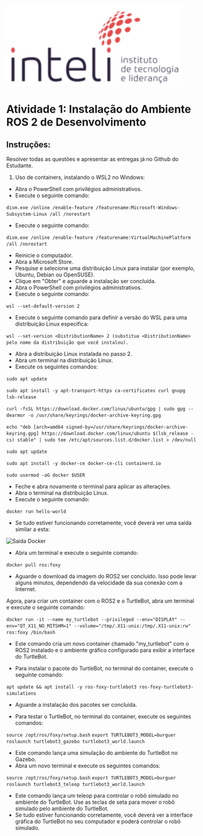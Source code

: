 <img src="../assets/logo-inteli.png" alt="Logo do Inteli"/>

# Atividade 1: Instalação do Ambiente ROS 2 de Desenvolvimento

## Instruções:

Resolver todas as questões e apresentar as entregas já no Github do Estudante.

1. Uso de containers, instalando o WSL2 no Windows:
- Abra o PowerShell com privilégios administrativos.
- Execute o seguinte comando: 

```dism.exe /online /enable-feature /featurename:Microsoft-Windows-Subsystem-Linux /all /norestart```

- Execute o seguinte comando: 

```dism.exe /online /enable-feature /featurename:VirtualMachinePlatform /all /norestart```

- Reinicie o computador.
- Abra a Microsoft Store.
- Pesquise e selecione uma distribuição Linux para instalar (por exemplo, Ubuntu, Debian ou OpenSUSE).
- Clique em "Obter" e aguarde a instalação ser concluída.
- Abra o PowerShell com privilégios administrativos.
- Execute o seguinte comando: 

```wsl --set-default-version 2```

- Execute o seguinte comando para definir a versão do WSL para uma distribuição Linux específica: 

```wsl --set-version <DistributionName> 2 (substitua <DistributionName> pelo nome da distribuição que você instalou). ```

- Abra a distribuição Linux instalada no passo 2.
- Abra um terminal na distribuição Linux.
- Execute os seguintes comandos:

```sudo apt update```

```sudo apt install -y apt-transport-https ca-certificates curl gnupg lsb-release```

```curl -fsSL https://download.docker.com/linux/ubuntu/gpg | sudo gpg --dearmor -o /usr/share/keyrings/docker-archive-keyring.gpg```

```echo "deb [arch=amd64 signed-by=/usr/share/keyrings/docker-archive-keyring.gpg] https://download.docker.com/linux/ubuntu $(lsb_release -cs) stable" | sudo tee /etc/apt/sources.list.d/docker.list > /dev/null```

```sudo apt update```

```sudo apt install -y docker-ce docker-ce-cli containerd.io```

```sudo usermod -aG docker $USER```

- Feche e abra novamente o terminal para aplicar as alterações.
- Abra o terminal na distribuição Linux.
- Execute o seguinte comando: 

```docker run hello-world```

- Se tudo estiver funcionando corretamente, você deverá ver uma saída similar a esta:

<img src="../assets/saida-docker.png" alt="Saída Docker"/>

- Abra um terminal e execute o seguinte comando: 

```docker pull ros:foxy```

- Aguarde o download da imagem do ROS2 ser concluído. Isso pode levar alguns minutos, dependendo da velocidade da sua conexão com a Internet.

Agora, para criar um container com o ROS2 e o TurtleBot, abra um terminal e execute o seguinte comando:

```docker run -it --name my_turtlebot --privileged --env="DISPLAY" --env="QT_X11_NO_MITSHM=1" --volume="/tmp/.X11-unix:/tmp/.X11-unix:rw" ros:foxy /bin/bash```

- Este comando cria um novo container chamado "my_turtlebot" com o ROS2 instalado e o ambiente gráfico configurado para exibir a interface do TurtleBot.

- Para instalar o pacote do TurtleBot, no terminal do container, execute o seguinte comando: 

```apt update && apt install -y ros-foxy-turtlebot3 ros-foxy-turtlebot3-simulations```

- Aguarde a instalação dos pacotes ser concluída.

- Para testar o TurtleBot, no terminal do container, execute os seguintes comandos:

```source /opt/ros/foxy/setup.bash```
```export TURTLEBOT3_MODEL=burguer```
```roslaunch turtlebot3_gazebo turtlebot3_world.launch```

- Este comando lança uma simulação do ambiente do TurtleBot no Gazebo.
- Abra um novo terminal e execute os seguintes comandos:

```source /opt/ros/foxy/setup.bash```
```export TURTLEBOT3_MODEL=burguer```
```roslaunch turtlebot3_teleop turtlebot3_world.launch```

- Este comando lança um teleop para controlar o robô simulado no ambiente do TurtleBot. Use as teclas de seta para mover o robô simulado pelo ambiente do TurtleBot.
- Se tudo estiver funcionando corretamente, você deverá ver a interface gráfica do TurtleBot no seu computador e poderá controlar o robô simulado.

